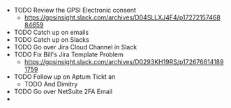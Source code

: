 - TODO Review the GPSI Electronic consent
	- https://gpsinsight.slack.com/archives/D04SLLXJ4F4/p1727215746884659
- TODO Catch up on emails
- TODO Catch up on Slacks
- TODO Go over Jira Cloud Channel in Slack
- TODO Fix Bill's Jira Template Problem
	- https://gpsinsight.slack.com/archives/D0293KH19RS/p1726766141891759
- TODO Follow up on Aptum Tickt an
	- TODO And Dimitry
- TODO Go over NetSuite 2FA Email
-